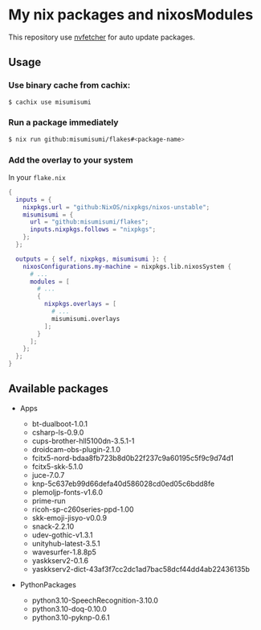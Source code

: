 # My nix packages and nixosModules

This repository use [nvfetcher](https://github.com/berberman/nvfetcher.git) for auto update packages.

## Usage

### Use binary cache from cachix:

```sh
$ cachix use misumisumi
```

### Run a package immediately

```sh
$ nix run github:misumisumi/flakes#<package-name>
```

### Add the overlay to your system

In your `flake.nix`

```nix
{
  inputs = {
    nixpkgs.url = "github:NixOS/nixpkgs/nixos-unstable";
    misumisumi = {
      url = "github:misumisumi/flakes";
      inputs.nixpkgs.follows = "nixpkgs";
    };
  };

  outputs = { self, nixpkgs, misumisumi }: {
    nixosConfigurations.my-machine = nixpkgs.lib.nixosSystem {
      # ...
      modules = [
        # ...
        {
          nixpkgs.overlays = [
            # ...
            misumisumi.overlays
          ];
        }
      ];
    };
  };
}

```

## Available packages

- Apps

  - bt-dualboot-1.0.1
  - csharp-ls-0.9.0
  - cups-brother-hll5100dn-3.5.1-1
  - droidcam-obs-plugin-2.1.0
  - fcitx5-nord-bdaa8fb723b8d0b22f237c9a60195c5f9c9d74d1
  - fcitx5-skk-5.1.0
  - juce-7.0.7
  - knp-5c637eb99d66defa40d586028cd0ed05c6bdd8fe
  - plemoljp-fonts-v1.6.0
  - prime-run
  - ricoh-sp-c260series-ppd-1.00
  - skk-emoji-jisyo-v0.0.9
  - snack-2.2.10
  - udev-gothic-v1.3.1
  - unityhub-latest-3.5.1
  - wavesurfer-1.8.8p5
  - yaskkserv2-0.1.6
  - yaskkserv2-dict-43af3f7cc2dc1ad7bac58dcf44dd4ab22436135b

- PythonPackages

  - python3.10-SpeechRecognition-3.10.0
  - python3.10-doq-0.10.0
  - python3.10-pyknp-0.6.1

